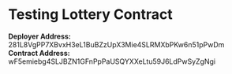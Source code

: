 # Testing Lottery Contract

**Deployer Address:** 281L8VgPP7XBvxH3eL1BuBZzUpX3Mie4SLRMXbPKw6n51pPwDm  
**Contract Address:** wF5emiebg4SLJBZN1GFnPpPaUSQYXXeLtu59J6LdPwSyZgNgi
